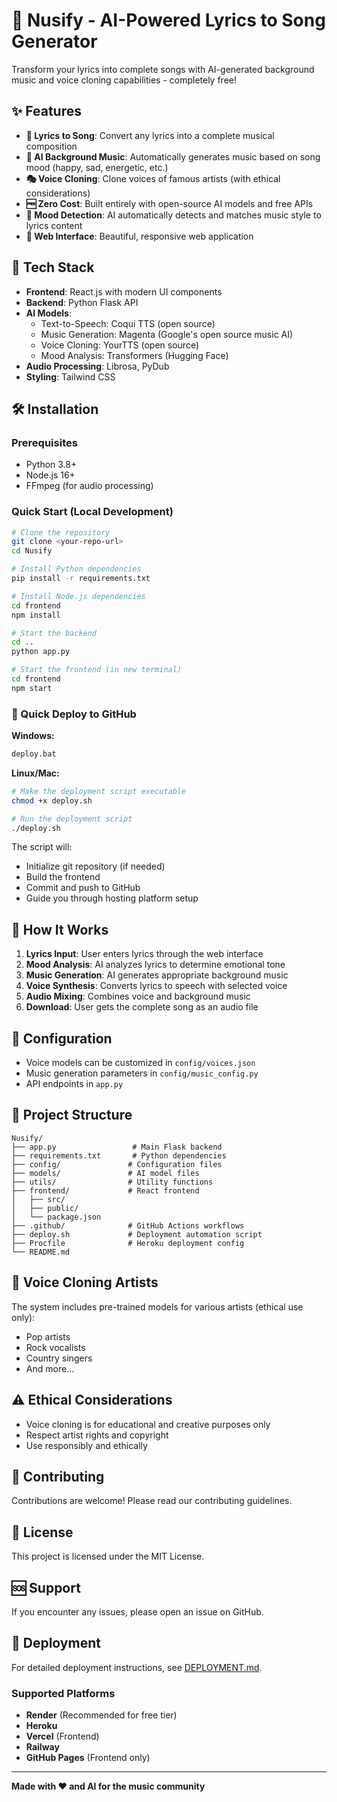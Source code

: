 # 🎵 Nusify - AI-Powered Lyrics to Song Generator

Transform your lyrics into complete songs with AI-generated background music and voice cloning capabilities - completely free!

## ✨ Features

- **🎤 Lyrics to Song**: Convert any lyrics into a complete musical composition
- **🎼 AI Background Music**: Automatically generates music based on song mood (happy, sad, energetic, etc.)
- **🎭 Voice Cloning**: Clone voices of famous artists (with ethical considerations)
- **🆓 Zero Cost**: Built entirely with open-source AI models and free APIs
- **🎨 Mood Detection**: AI automatically detects and matches music style to lyrics content
- **📱 Web Interface**: Beautiful, responsive web application

## 🚀 Tech Stack

- **Frontend**: React.js with modern UI components
- **Backend**: Python Flask API
- **AI Models**: 
  - Text-to-Speech: Coqui TTS (open source)
  - Music Generation: Magenta (Google's open source music AI)
  - Voice Cloning: YourTTS (open source)
  - Mood Analysis: Transformers (Hugging Face)
- **Audio Processing**: Librosa, PyDub
- **Styling**: Tailwind CSS

## 🛠️ Installation

### Prerequisites
- Python 3.8+
- Node.js 16+
- FFmpeg (for audio processing)

### Quick Start (Local Development)
```bash
# Clone the repository
git clone <your-repo-url>
cd Nusify

# Install Python dependencies
pip install -r requirements.txt

# Install Node.js dependencies
cd frontend
npm install

# Start the backend
cd ..
python app.py

# Start the frontend (in new terminal)
cd frontend
npm start
```

### 🚀 Quick Deploy to GitHub

**Windows:**
```cmd
deploy.bat
```

**Linux/Mac:**
```bash
# Make the deployment script executable
chmod +x deploy.sh

# Run the deployment script
./deploy.sh
```

The script will:
- Initialize git repository (if needed)
- Build the frontend
- Commit and push to GitHub
- Guide you through hosting platform setup

## 🎯 How It Works

1. **Lyrics Input**: User enters lyrics through the web interface
2. **Mood Analysis**: AI analyzes lyrics to determine emotional tone
3. **Music Generation**: AI generates appropriate background music
4. **Voice Synthesis**: Converts lyrics to speech with selected voice
5. **Audio Mixing**: Combines voice and background music
6. **Download**: User gets the complete song as an audio file

## 🔧 Configuration

- Voice models can be customized in `config/voices.json`
- Music generation parameters in `config/music_config.py`
- API endpoints in `app.py`

## 📁 Project Structure

```
Nusify/
├── app.py                 # Main Flask backend
├── requirements.txt       # Python dependencies
├── config/               # Configuration files
├── models/               # AI model files
├── utils/                # Utility functions
├── frontend/             # React frontend
│   ├── src/
│   ├── public/
│   └── package.json
├── .github/              # GitHub Actions workflows
├── deploy.sh             # Deployment automation script
├── Procfile              # Heroku deployment config
└── README.md
```

## 🎨 Voice Cloning Artists

The system includes pre-trained models for various artists (ethical use only):
- Pop artists
- Rock vocalists
- Country singers
- And more...

## ⚠️ Ethical Considerations

- Voice cloning is for educational and creative purposes only
- Respect artist rights and copyright
- Use responsibly and ethically

## 🤝 Contributing

Contributions are welcome! Please read our contributing guidelines.

## 📄 License

This project is licensed under the MIT License.

## 🆘 Support

If you encounter any issues, please open an issue on GitHub.

## 🚀 Deployment

For detailed deployment instructions, see [DEPLOYMENT.md](DEPLOYMENT.md).

### Supported Platforms
- **Render** (Recommended for free tier)
- **Heroku**
- **Vercel** (Frontend)
- **Railway**
- **GitHub Pages** (Frontend only)

---

**Made with ❤️ and AI for the music community**
